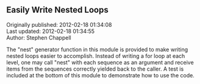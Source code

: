 ## Easily Write Nested Loops  
Originally published: 2012-02-18 01:34:08  
Last updated: 2012-02-18 01:34:55  
Author: Stephen Chappell  
  
The "nest" generator function in this module is provided to make writing
nested loops easier to accomplish. Instead of writing a for loop at each
level, one may call "nest" with each sequence as an argument and receive
items from the sequences correctly yielded back to the caller. A test is
included at the bottom of this module to demonstrate how to use the code.